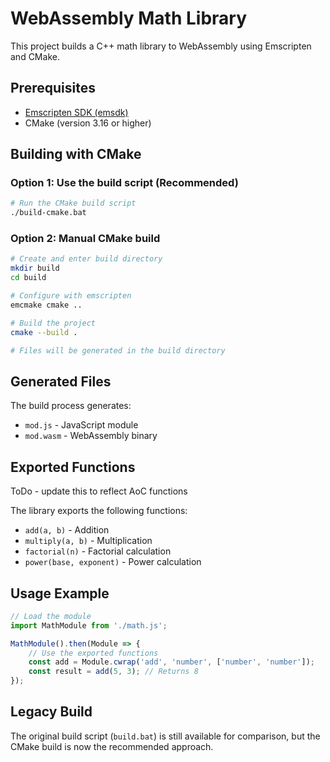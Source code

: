 # WebAssembly Math Library

This project builds a C++ math library to WebAssembly using Emscripten and CMake.

## Prerequisites

- [Emscripten SDK (emsdk)](https://emscripten.org/docs/getting_started/downloads.html)
- CMake (version 3.16 or higher)

## Building with CMake

### Option 1: Use the build script (Recommended)
```bash
# Run the CMake build script
./build-cmake.bat
```

### Option 2: Manual CMake build
```bash
# Create and enter build directory
mkdir build
cd build

# Configure with emscripten
emcmake cmake ..

# Build the project
cmake --build .

# Files will be generated in the build directory
```

## Generated Files

The build process generates:
- `mod.js` - JavaScript module
- `mod.wasm` - WebAssembly binary

## Exported Functions

ToDo - update this to reflect AoC functions

The library exports the following functions:
- `add(a, b)` - Addition
- `multiply(a, b)` - Multiplication
- `factorial(n)` - Factorial calculation
- `power(base, exponent)` - Power calculation

## Usage Example

```javascript
// Load the module
import MathModule from './math.js';

MathModule().then(Module => {
    // Use the exported functions
    const add = Module.cwrap('add', 'number', ['number', 'number']);
    const result = add(5, 3); // Returns 8
});
```

## Legacy Build

The original build script (`build.bat`) is still available for comparison, but the CMake build is now the recommended approach.